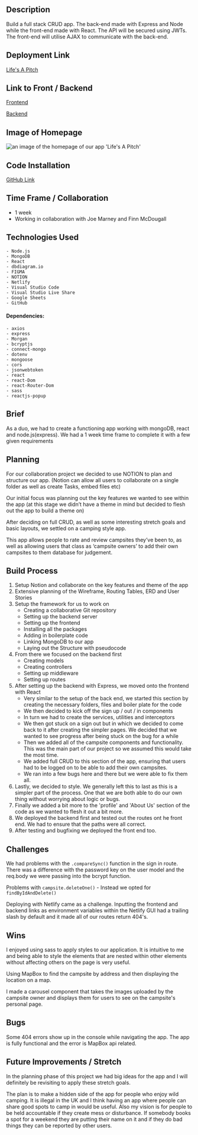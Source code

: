 ## Description

Build a full stack CRUD app. The back-end made with Express and Node while the front-end made with React. The API will be secured using JWTs. The front-end will utilise AJAX to communicate with the back-end.

## Deployment Link

[Life's A Pitch](https://lifesapitch.netlify.app)

## Link to Front / Backend

[Frontend](https://github.com/joemarney/unit-3-project-lifesapitch-frontend)

[Backend](https://github.com/joemarney/unit-3-project-lifesapitch-backend)

## Image of Homepage

![an image of the homepage of our app 'Life's A Pitch'](../LAP-Frontend/src/assets/images/AppScreenshot.png)

## Code Installation

[GitHub Link](https://github.com/joemarney/unit-3-project-lifesapitch-frontend.git)

## Time Frame / Collaboration

- 1 week
- Working in collaboration with Joe Marney and Finn McDougall

## Technologies Used

    - Node.js
    - MongoDB
    - React
    - dbdiagram.io
    - FIGMA
    - NOTION
    - Netlify
    - Visual Studio Code
    - Visual Studio Live Share
    - Google Sheets
    - GitHub

#### Dependencies:

    - axios
    - express
    - Morgan
    - bcryptjs
    - connect-mongo
    - dotenv
    - mongoose
    - cors
    - jsonwebtoken
    - react
    - react-Dom
    - react-Router-Dom
    - sass
    - reactjs-popup

## Brief

As a duo, we had to create a functioning app working with mongoDB, react and node.js(express). We had a 1 week time frame to complete it with a few given requirements

## Planning

For our collaboration project we decided to use NOTION to plan and structure our app.
(Notion can allow all users to collaborate on a single folder as well as create Tasks, embed files etc)

Our initial focus was planning out the key features we wanted to see within the app (at this stage we didn’t have a theme in mind but decided to flesh out the app to build a theme on)

After deciding on full CRUD, as well as some interesting stretch goals and basic layouts, we settled on a camping style app.

This app allows people to rate and review campsites they’ve been to, as well as allowing users that class as ‘campsite owners’ to add their own campsites to them database for judgement.

## Build Process

1. Setup Notion and collaborate on the key features and theme of the app
2. Extensive planning of the Wireframe, Routing Tables, ERD and User Stories
3. Setup the framework for us to work on
   - Creating a collaborative Git repository
   - Setting up the backend server
   - Setting up the frontend
   - Installing all the packages
   - Adding in boilerplate code
   - Linking MongoDB to our app
   - Laying out the Structure with pseudocode
4. From there we focused on the backend first
   - Creating models
   - Creating controllers
   - Setting up middleware
   - Setting up routes
5. After setting up the backend with Express, we moved onto the frontend with React
   - Very similar to the setup of the back end, we started this section by creating the necessary folders, files and boiler plate for the code
   - We then decided to kick off the sign up / out / in components
   - In turn we had to create the services, utilities and interceptors
   - We then got stuck on a sign out but in which we decided to come back to it after creating the simpler pages. We decided that we wanted to see progress after being stuck on the bug for a while
   - Then we added all of the campsite components and functionality. This was the main part of our project so we assumed this would take the most time.
   - We added full CRUD to this section of the app, ensuring that users had to be logged on to be able to add their own campsites.
   - We ran into a few bugs here and there but we were able to fix them all.
6. Lastly, we decided to style. We generally left this to last as this is a simpler part of the process. One that we are both able to do our own thing without worrying about logic or bugs.
7. Finally we added a bit more to the 'profile' and 'About Us' section of the code as we wanted to flesh it out a bit more.
8. We deployed the backend first and tested out the routes ont he front end. We had to ensure that the paths were all correct.
9. After testing and bugfixing we deployed the front end too.

## Challenges

We had problems with the `.compareSync()` function in the sign in route. There was a difference with the password key on the user model and the req.body we were passing into the bcrypt function.

Problems with `campsite.deleteOne()` - Instead we opted for `findByIdAndDelete()`

Deploying with Netlify came as a challenge. Inputting the frontend and backend links as environment variables within the Netlify GUI had a trailing slash by default and it made all of our routes return 404's.

## Wins

I enjoyed using sass to apply styles to our application. It is intuitive to me and being able to style the elements that are nested within other elements without affecting others on the page is very useful.

Using MapBox to find the campsite by address and then displaying the location on a map.

I made a carousel component that takes the images uploaded by the campsite owner and displays them for users to see on the campsite's personal page.

## Bugs

Some 404 errors show up in the console while navigating the app. The app is fully functional and the error is MapBox api related.

## Future Improvements / Stretch

In the planning phase of this project we had big ideas for the app and I will definitely be revisiting to apply these stretch goals.

The plan is to make a hidden side of the app for people who enjoy wild camping. It is illegal in the UK and I think having an app where people can share good spots to camp in would be useful. Also my vision is for people to be held accountable if they create mess or disturbance. If somebody books a spot for a weekend they are putting their name on it and if they do bad things they can be reported by other users.
